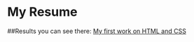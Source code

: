 # My Resume
##Results you can see there: 
[My first work on HTML and CSS](https://kir32ill.github.io/Resume/resume.html)

